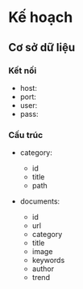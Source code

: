 # Kế hoạch

## Cơ sở dữ liệu
### Kết nối
- host:
- port:
- user:
- pass:

### Cấu trúc
- category:
    - id
    - title
    - path

- documents:
    - id
    - url
    - category
    - title
    - image
    - keywords
    - author
    - trend

